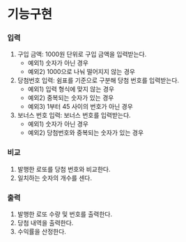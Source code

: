 # 기능구현

### 입력

1. 구입 금액: 1000원 단위로 구입 금액을 입력받는다.
   - 예외1) 숫자가 아닌 경우
   - 예외2) 1000으로 나눠 떨어지지 않는 경우
2. 당첨번호 입력: 쉼표를 기준으로 구분해 당첨 번호를 입력받는다.
   - 예외1) 입력 형식에 맞지 않는 경우
   - 예외2) 중복되는 숫자가 있는 경우
   - 예외3) 1부터 45 사이의 번호가 아닌 경우
3. 보너스 번호 입력: 보너스 번호를 입력받는다.
   - 예외1) 숫자가 아닌 경우
   - 예외2) 당첨번호와 중복되는 숫자가 있는 경우

### 비교

1. 발행한 로또를 당첨 번호와 비교한다.
2. 일치하는 숫자의 개수를 센다.

### 출력

1. 발행한 로또 수량 및 번호를 출력한다.
2. 당첨 내역을 출력한다.
3. 수익률을 산정한다.

